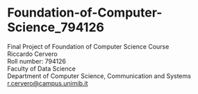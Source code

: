 # Foundation-of-Computer-Science_794126 
Final Project of Foundation of Computer Science Course \
Riccardo Cervero \
Roll number: 794126 \
Faculty of Data Science \
Department of Computer Science, Communication and Systems \
r.cervero@campus.unimib.it 
